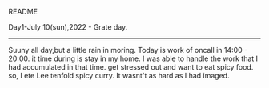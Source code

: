 README


Day1-July 10(sun),2022 - Grate day.

---

Suuny all day,but a little rain in moring.
Today is work of oncall in 14:00 - 20:00.
it time during is stay in my home.
I was able to handle the work that I had accumulated in that time.
get stressed out and want to eat spicy food.
so, I ete Lee tenfold spicy curry.
It wasnt't as hard as I  had imaged.

